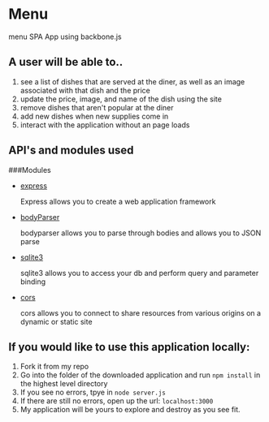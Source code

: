 # Menu
menu SPA App using backbone.js
## A user will be able to..
1. see a list of dishes that are served at the diner, as well as an image associated with that dish and the price
2. update the price, image, and name of the dish using the site
3. remove dishes that aren't popular at the diner
4. add new dishes when new supplies come in
5. interact with the application without an page loads

## API's and modules used
###Modules
* [express](http://expressjs.com/)

  Express allows you to create a web application framework

* [bodyParser](https://www.npmjs.com/package/body-parser)

  bodyparser allows you to parse through bodies and allows you to JSON parse

* [sqlite3](https://www.npmjs.com/package/sqlite3)

  sqlite3 allows you to access your db and perform query and parameter binding

* [cors](https://www.npmjs.com/package/cors)

  cors allows you to connect to share resources from various origins on a dynamic or static site

## If you would like to use this application locally:
1. Fork it from my repo
2. Go into the folder of the downloaded application and run ```npm install``` in the highest level directory
3. If you see no errors, tpye in ```node server.js```
4. If there are still no errors, open up the url: ```localhost:3000```
5. My application will be yours to explore and destroy as you see fit.

